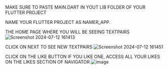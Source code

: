 MAKE SURE TO PASTE MAIN.DART IN YOUT LIB FOLDER OF YOUR FLUTTER PROJECT

NAME YOUR FLUTTER PROJECT AS NAMER_APP.


THE HOME PAGE WHERE YOU WILL BE SEEING TEXTPAIRS
![Screenshot 2024-07-12 161413](https://github.com/user-attachments/assets/427c7bfb-5dc0-4b9f-a7d9-67c7b7b16fbd)

CLICK ON NEXT TO SEE NEW TEXTPAIRS
![Screenshot 2024-07-12 161451](https://github.com/user-attachments/assets/5b27f517-336a-4f4c-a6d2-f34d5d27bd1e)

CLICK ON THE LIKE BUTTON IF YOU LIKE ONE,
ACCESS ALL YOUR LIKES ON THE LIKES SECTION OF NAVIGATOR
![image](https://github.com/user-attachments/assets/7d43b0c2-a437-4ac6-bab7-3ca78d59c857)
